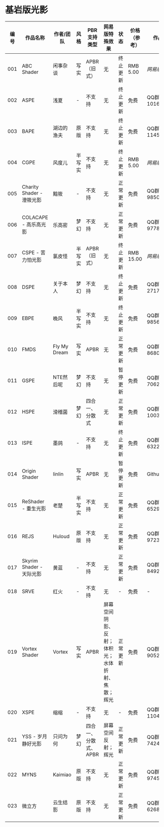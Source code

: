 # 基岩版光影

| 编号  | 作品名称                  | 作者/团队        | 风格  | PBR支持类型      | 网易版特殊效果                  | 状态   | 价格（参考）    | 作品链接          | 使用指南 |
|-----|-----------------------|--------------|-----|--------------|--------------------------|------|-----------|---------------|------|
| 001 | ABC Shader            | 闲事杂谈         | 写实  | APBR（旧式）     | 无                        | 终止更新 | RMB 5.00  | *网易版内搜索*      | -    |
| 002 | ASPE                  | 浅夏           | -   | 不支持          | 无                        | 终止更新 | 免费        | QQ群1016651584 | -    |
| 003 | BAPE                  | 湖边的渔夫        | 原版  | 不支持          | 无                        | 终止更新 | 免费        | QQ群1145299676 | -    |
| 004 | CGPE                  | 风度儿          | 半写实 | 不支持          | 无                        | 终止更新 | RMB 5.00  | *网易版内搜索*      | -    |
| 005 | Charity Shader - 澄筱光影 | 黯筱           | -   | 不支持          | 无                        | 正常更新 | 免费        | QQ群985015786  | -    |
| 006 | COLACAPE - 高乐高光影      | 乐高密          | 梦幻  | 不支持          | 无                        | 正常更新 | 免费        | QQ群977868784  | -    |
| 007 | CSPE - 苦力怕光影          | 氯皮怪          | 半写实 | APBR（旧式）     | 无                        | 终止更新 | RMB 15.00 | *网易版内搜索*      | -    |
| 008 | DSPE                  | 关于本人         | 梦幻  | 不支持          | 无                        | 终止更新 | 免费        | QQ群271709694  | -    |
| 009 | EBPE                  | 晚风           | 半写实 | 不支持          | 无                        | 终止更新 | 免费        | QQ群985616154  | -    |
| 010 | FMDS                  | Fly My Dream | 写实  | APBR         | 无                        | 正常更新 | 免费        | QQ群868090814  | -    |
| 011 | GSPE                  | NTE然后呢       | 梦幻  | 不支持          | 无                        | 暂停更新 | 免费        | QQ群706276708  | -    |
| 012 | HSPE                  | 滑稽菌          | 梦幻  | 四合一、分散式      | 无                        | 正常更新 | 免费        | QQ群1003425399 | -    |
| 013 | ISPE                  | 墨鸽           | -   | 不支持          | 无                        | 终止更新 | 免费        | QQ群632252949  | -    |
| 014 | Origin Shader         | linlin       | 写实  | APBR         | 无                        | 暂停更新 | 免费        | Github        | -    |
| 015 | ReShader - 重生光影       | 老楚           | 半写实 | 不支持          | 无                        | 正常更新 | 免费        | QQ群652983717  | -    |
| 016 | REJS                  | Huloud       | 原版  | 不支持          | 无                        | 正常更新 | 免费        | QQ群972380648  | -    |
| 017 | Skyrim Shader - 天际光影  | 黄蓝           | -   | 不支持          | 无                        | 正常更新 | 免费        | QQ群849287707  | -    |
| 018 | SRVE                  | 红火           | -   | 不支持          | 无                        | -    | 免费        | -             | -    |
| 019 | Vortex Shader         | Vortex       | 写实  | APBR         | 屏幕空间阴影、反射；体积光；水体折射、焦散；辉光 | 正常更新 | 免费        | QQ群905229872  | -    |
| 020 | XSPE                  | 缩缩           | -   | 不支持          | 无                        | -    | 免费        | QQ群1104134082 | -    |
| 021 | YSS - 岁月静好光影          | 只问为何         | 梦幻  | 四合一、分散式、APBR | 屏幕空间反射；辉光                | 正常更新 | 免费        | QQ群742477395  | -    |
| 022 | MYNS                  | Kaimiao      | 原版  | 不支持          | 无                        | 正常更新 | 免费        | QQ群974582279  |      |
| 023 |  微立方                  |  云生结影        |  原版 |  不支持         |  无                       | 正常更新 | 免费        |  QQ群626890085 |

